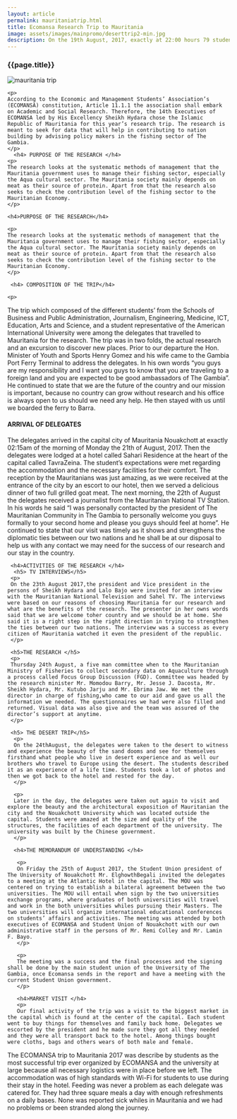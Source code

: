 ```yaml
---
layout: article
permalink: mauritaniatrip.html
title: Ecomansa Research Trip to Mauritania
image: assets/images/mainpromo/deserttrip2-min.jpg
description: On the 19th August, 2017, exactly at 22:00 hours 79 students majority of whom are from the School of Business and Public Administration of the University of the Gambia; left the shore of the Republic of The Gambia for the Islamic Republic of Mauritania for a research on the theme The Role of Aquaculture in Sustainable Development. 
---
```



<div class= "container shadow wow rollIn">
  <h3>{{page.title}}</h3>
	<img src="{{page.image}}" alt="mauritania trip">

    <p>
    According to the Economic and Management Students’ Association’s (ECOMANSA) constitution, Article 11.1.1 the association shall embark on Academic and Social Research. Therefore, the 14th Executives of ECOMANSA led by His Excellency Sheikh Hydara chose the Islamic Republic of Mauritania for this year’s research trip. The research is meant to seek for data that will help in contributing to nation building by advising policy makers in the fishing sector of The Gambia.
    </p>
      <h4> PURPOSE OF THE RESEARCH </h4>
    <p>
    The research looks at the systematic methods of management that the Mauritania government uses to manage their fishing sector, especially the Aqua cultural sector. The Mauritania society mainly depends on meat as their source of protein. Apart from that the research also seeks to check the contribution level of the fishing sector to the Mauritanian Economy. 
    </p>

    <h4>PURPOSE OF THE RESEARCH</h4>

    <p>
    The research looks at the systematic methods of management that the Mauritania government uses to manage their fishing sector, especially the Aqua cultural sector. The Mauritania society mainly depends on meat as their source of protein. Apart from that the research also seeks to check the contribution level of the fishing sector to the Mauritanian Economy. 
    </p>
   
     <h4> COMPOSITION OF THE TRIP</h4>

    <p>
   The trip which composed of the different students’ from the Schools of Business and Public Administration, Journalism, Engineering, Medicine, ICT, Education, Arts and Science, and a student representative of the American International University were among the delegates that travelled to Mauritania for the research. The trip was in two folds, the actual research and an excursion to discover new places. Prior to our departure the Hon. Minister of Youth and Sports Henry Gomez and his wife came to the Gambia Port Ferry Terminal to address the delegates. In his own words “you guys are my responsibility and I want you guys to know that you are traveling to a foreign land and you are expected to be good ambassadors of The Gambia”. He continued to state that we are the future of the country and our mission is important, because no country can grow without research and his office is always open to us should we need any help. He then stayed with us until we boarded the ferry to Barra.
    </p>
     <h4> ARRIVAL OF DELEGATES </h4>
     <p>
     The delegates arrived in the capital city of Mauritania Nouakchott at exactly 02:15am of the morning of Monday the 21th of August, 2017. Then the delegates were lodged at a hotel called Sahari Residence at the heart of the capital called TavraZeina. The student’s expectations were met regarding the accommodation and the necessary facilities for their comfort.
The reception by the Mauritanians was just amazing, as we were received at the entrance of the city by an escort to our hotel, then we served a delicious dinner of two full grilled goat meat. The next morning, the 22th of August the delegates received a journalist from the Mauritanian National TV Station. In his words he said “I was personally contacted by the president of The Mauritanian Community in The Gambia to personally welcome you guys formally to your second home and please you guys should feel at home”. He continued to state that our visit was timely as it shows and strengthens the diplomatic ties between our two nations and he shall be at our disposal to help us with any contact we may need for the success of our research and our stay in the country.
     </p>

     <h4>ACTIVITIES OF THE RESEARCH </h4>
      <h5> TV INTERVIEWS</h5>
     <p>
     On the 23th August 2017,the president and Vice president in the persons of Sheikh Hydara and Lalo Bajo were invited for an interview with the Mauritanian National Television and Sahel TV. The interviews were based on our reasons of choosing Mauritania for our research and what are the benefits of the research. The presenter in her owns words said that we are welcome toher country and we should be at home. She said it is a right step in the right direction in trying to strengthen the ties between our two nations. The interview was a success as every citizen of Mauritania watched it even the president of the republic.
     </p>

     <h5>THE RESEARCH </h5>
     <p>
     Thursday 24th August, a five man committee when to the Mauritanian Ministry of Fisheries to collect secondary data on Aquaculture through a process called Focus Group Discussion (FGD). Committee was headed by the research minister Mr. Momodou Barry, Mr. Jesse J. Dacosta, Mr. Sheikh Hydara, Mr. Kutubo Jarju and Mr. Ebrima Jaw. We met the director in charge of fishing,who came to our aid and gave us all the information we needed. The questionnaires we had were also filled and returned. Visual data was also give and the team was assured of the director’s support at anytime. 
     </p>

     <h5> THE DESERT TRIP</h5>
      <p>
      On the 24thAugust, the delegates were taken to the desert to witness and experience the beauty of the sand dooms and see for themselves firsthand what people who live in desert experience and as well our brothers who travel to Europe using the desert. The students described it as an experience of a life time. Students took a lot of photos and then we got back to the hotel and rested for the day.
      </p>

      <p>
      Later in the day, the delegates were taken out again to visit and explore the beauty and the architectural exposition of Mauritanian the city and the Nouakchott University which was located outside the capital. Students were amazed at the size and quality of the structures, the facilities of each department of the university. The university was built by the Chinese government.
      </p>

      <h4>THE MEMORANDUM OF UNDERSTANDING </h4>

       <p>
       On Friday the 25th of August 2017, the Student Union president of The University of Nouakchott Mr. ElghowthBegali invited the delegates to a meeting at the Atlantic Hotel in the capital. The MOU was centered on trying to establish a bilateral agreement between the two universities. The MOU will entail when sign by the two universities exchange programs, where graduates of both universities will travel and work in the both universities whiles pursuing their Masters. The two universities will organize international educational conferences on students’ affairs and activities. The meeting was attended by both executives of ECOMANSA and Student Union of Nouakchott with our own administrative staff in the persons of Mr. Remi Colley and Mr. Lamin F. Bayo.
       </p>

       <p>
       The meeting was a success and the final processes and the signing shall be done by the main student union of the University of The Gambia, once Ecomansa sends in the report and have a meeting with the current Student Union government.
       </p>

       <h4>MARKET VISIT </h4>
       <p>
       Our final activity of the trip was a visit to the biggest market in the capital which is found at the center of the capital. Each student went to buy things for themselves and family back home. Delegates we escorted by the president and he made sure they got all they needed and they were all transport back to the hotel. Among things bought were cloths, bags and others wears of both male and female.
The ECOMANSA trip to Mauritania 2017 was describe by students as the most successful trip ever organized by ECOMANSA and the university at large because all necessary logistics were in place before we left. The accommodation was of high standards with Wi-Fi for students to use during their stay in the hotel. Feeding was never a problem as each delegate was catered for. They had three square meals a day with enough refreshments on a daily bases. None was reported sick whiles in Mauritania and we had no problems or been stranded along the journey.
       </p>
</div>